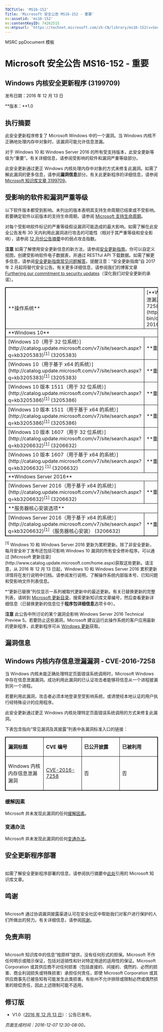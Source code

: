 ```yaml
---
TOCTitle: 'MS16-152'
Title: 'Microsoft 安全公告 MS16-152 - 重要'
ms:assetid: 'ms16-152'
ms:contentKeyID: 74262515
ms:mtpsurl: 'https://technet.microsoft.com/zh-CN/library/ms16-152(v=Security.10)'
---
```


MSRC ppDocument 模板

Microsoft 安全公告 MS16-152 - 重要
==================================

Windows 内核安全更新程序 (3199709)
----------------------------------

发布日期：2016 年 12 月 13 日

**版本：**1.0

执行摘要
--------

<span id="sectionToggle0"></span>
此安全更新程序修复了 Microsoft Windows 中的一个漏洞。当 Windows 内核不正确地处理内存中对象时，该漏洞可能允许信息泄漏。

对于 Windows 10 和 Windows Server 2016 的所有受支持版本，此安全更新等级为“重要”。有关详细信息，请参阅受影响的软件和漏洞严重等级部分。

<span id="KBArticle"></span>
此安全更新通过更正 Windows 内核处理内存中对象的方式来修复此漏洞。如需了解此漏洞的更多信息，请参阅**漏洞信息**部分。有关此更新程序的详细信息，请参阅 [Microsoft 知识库文章 3199709](https://support.microsoft.com/zh-cn/kb/3199709)。

受影响的软件和漏洞严重等级
--------------------------

<span id="sectionToggle1"></span>
以下软件版本都受到影响。未列出的版本表明其支持生命周期已结束或不受影响。若要确定软件以前版本的支持生命周期，请参阅 [Microsoft 支持生命周期](http://go.microsoft.com/fwlink/?linkid=21742)。

对每个受影响软件标记的严重等级假设漏洞可能造成的最大影响。如需了解在此安全公告发布 30 天内利用此漏洞进行攻击的可能性（相对于其严重等级和安全影响），请参阅 [12 月份公告摘要](https://technet.microsoft.com/zh-cn/library/security/ms16-dec)中的弱点攻击指数。

**注意** 如需了解使用安全更新信息的新方法，请参阅[安全更新指南](https://portal.msrc.microsoft.com/zh-cn/security-guidance)。你可以自定义视图，创建受影响软件电子数据表，并通过 RESTful API 下载数据。如需了解更多信息，请参阅[安全更新指南常见问题解答](https://portal.msrc.microsoft.com/zh-cn/security-guidance)。提醒注意：“安全更新指南”自 2017 年 2 月起将替代安全公告。有关更多详细信息，请参阅我们的博客文章 [Furthering our commitment to security updates](https://blogs.technet.microsoft.com/msrc/2016/11/08/furthering-our-commitment-to-security-updates/)（深化我们对安全更新的承诺）。

<p> </p>
<table style="border:1px solid black;">
<tr>
<td style="border:1px solid black;">
**操作系统**

</td>
<td style="border:1px solid black;">
[**Windows 内核内存地址信息泄漏漏洞 - CVE-2016-7258**](http://www.cve.mitre.org/cgi-bin/cvename.cgi?name=cve-2016-7258)

</td>
<td style="border:1px solid black;">
**更新已替换**

</td>
</tr>
<tr>
<td style="border:1px solid black;" colspan="3">
**Windows 10**

</td>
</tr>
<tr>
<td style="border:1px solid black;">
[Windows 10（用于 32 位系统）](http://catalog.update.microsoft.com/v7/site/search.aspx?q=kb3205383)<sup>[1]</sup>  
(3205383)

</td>
<td style="border:1px solid black;">
**重要**   
信息泄漏

</td>
<td style="border:1px solid black;">
[3198585](https://support.microsoft.com/zh-cn/kb/3198585)

</td>
</tr>
<tr>
<td style="border:1px solid black;">
[Windows 10（用于基于 x64 的系统）](http://catalog.update.microsoft.com/v7/site/search.aspx?q=kb3205383)<sup>[1]</sup>  
(3205383)

</td>
<td style="border:1px solid black;">
**重要**   
信息泄漏

</td>
<td style="border:1px solid black;">
[3198585](https://support.microsoft.com/zh-cn/kb/3198585)

</td>
</tr>
<tr>
<td style="border:1px solid black;">
[Windows 10 版本 1511（用于 32 位系统）](http://catalog.update.microsoft.com/v7/site/search.aspx?q=kb3205386)<sup>[1]</sup>  
(3205386)

</td>
<td style="border:1px solid black;">
**重要**   
信息泄漏

</td>
<td style="border:1px solid black;">
[3198586](https://support.microsoft.com/zh-cn/kb/3198586)

</td>
</tr>
<tr>
<td style="border:1px solid black;">
[Windows 10 版本 1511（用于基于 x64 的系统）](http://catalog.update.microsoft.com/v7/site/search.aspx?q=kb3205386)<sup>[1]</sup>  
(3205386)

</td>
<td style="border:1px solid black;">
**重要**   
信息泄漏

</td>
<td style="border:1px solid black;">
[3198586](https://support.microsoft.com/zh-cn/kb/3198586)

</td>
</tr>
<tr>
<td style="border:1px solid black;">
[Windows 10 版本 1607（用于 32 位系统）](http://catalog.update.microsoft.com/v7/site/search.aspx?q=kb3206632)<sup>[1]</sup>  
(3206632)

</td>
<td style="border:1px solid black;">
**重要**   
信息泄漏

</td>
<td style="border:1px solid black;">
[3200970](https://support.microsoft.com/zh-cn/kb/3200970)

</td>
</tr>
<tr>
<td style="border:1px solid black;">
[Windows 10 版本 1607（用于基于 x64 的系统）](http://catalog.update.microsoft.com/v7/site/search.aspx?q=kb3206632) <sup>[1]</sup>  
(3206632)

</td>
<td style="border:1px solid black;">
**重要**   
信息泄漏

</td>
<td style="border:1px solid black;">
[3200970](https://support.microsoft.com/zh-cn/kb/3200970)

</td>
</tr>
<tr>
<td style="border:1px solid black;" colspan="3">
**Windows Server 2016**

</td>
</tr>
<tr>
<td style="border:1px solid black;">
[Windows Server 2016（用于基于 x64 的系统）](http://catalog.update.microsoft.com/v7/site/search.aspx?q=kb3206632)<sup>[1]</sup>  
(3206632)

</td>
<td style="border:1px solid black;">
**重要**   
信息泄漏

</td>
<td style="border:1px solid black;">
[3200970](https://support.microsoft.com/zh-cn/kb/3200970)

</td>
</tr>
<tr>
<td style="border:1px solid black;" colspan="3">
**服务器核心安装选项**

</td>
</tr>
<tr>
<td style="border:1px solid black;">
[Windows Server 2016（用于基于 x64 的系统）](http://catalog.update.microsoft.com/v7/site/search.aspx?q=kb3206632)<sup>[1]</sup>（服务器核心安装）  
(3206632)

</td>
<td style="border:1px solid black;">
**重要**   
信息泄漏

</td>
<td style="border:1px solid black;">
[3200970](https://support.microsoft.com/zh-cn/kb/3200970)

</td>
</tr>
</table>
<p> </p>
<sup>[1]</sup> Windows 10 和 Windows Server 2016 更新为累积更新。除了非安全更新，每月安全补丁发布还包括可影响 Windows 10 漏洞的所有安全修补程序。可以通过 [Microsoft 更新目录](http://www.catalog.update.microsoft.com/home.aspx)获取这些更新。请注意，从 2016 年 12 月 13 日起，Windows 10 和 Windows Server 2016 累积更新详情将在发行说明中归档。请参阅发行说明，了解操作系统内部版本号、已知问题和受影响文件列表信息。

\*“更新已替换”列仅显示一系列被取代更新中的最近更新。有关已替换更新的完整列表，请转到 [Microsoft 更新目录](http://www.catalog.update.microsoft.com/home.aspx)，搜索更新知识库文章编号，然后查看更新详细信息（已替换更新的信息位于**程序包详细信息**选项卡中）。

**注意** 此公告中所讨论的某个漏洞会影响 Windows Server 2016 Technical Preview 5。若要防止这些漏洞，Microsoft 建议运行此操作系统的客户应用最新的更新程序，此更新程序可从 [Windows 更新](http://go.microsoft.com/fwlink/?linkid=21130)获取。 

漏洞信息
--------

<span id="sectionToggle2"></span>
Windows 内核内存信息泄漏漏洞 - CVE-2016-7258
--------------------------------------------

当 Windows 内核未能正确处理特定页面错误系统调用时，Microsoft Windows 中存在信息泄漏漏洞。成功利用此漏洞的已认证攻击者能够将信息从一个进程披漏到另一个进程。

若要利用此漏洞，攻击者必须本地登录至受影响系统，或诱使经本地认证的用户执行经特殊设计的应用程序。

此安全更新通过更正 Windows 内核处理特定页面错误系统调用的方式来修复此漏洞。

下表包含指向“常见漏洞及其披露”列表中各漏洞标准入口的链接：

<p> </p>
<table style="border:1px solid black;">
<colgroup>
<col width="25%" />
<col width="25%" />
<col width="25%" />
<col width="25%" />
</colgroup>
<tbody>
<tr class="odd">
<td style="border:1px solid black;"><p><strong>漏洞标题</strong></p></td>
<td style="border:1px solid black;"><p><strong>CVE 编号</strong></p></td>
<td style="border:1px solid black;"><p><strong>已公开披露</strong></p></td>
<td style="border:1px solid black;"><p><strong>已被利用</strong></p></td>
</tr>  
<tr class="even">
<td style="border:1px solid black;"><p>Windows 内核内存信息泄漏漏洞</p></td>
<td style="border:1px solid black;"><p><a href="http://www.cve.mitre.org/cgi-bin/cvename.cgi?name=cve-2016-7258">CVE-2016-7258</a></p></td>
<td style="border:1px solid black;"><p>否</p></td>
<td style="border:1px solid black;"><p>否</p></td>
</tr>  
</tbody>  
</table>
  
### 缓解因素
  
Microsoft 并未发现此漏洞的任何[缓解因素](https://technet.microsoft.com/zh-cn/library/security/dn848375.aspx)。
  
### 变通办法
  
Microsoft 并未发现此漏洞的任何[变通办法](https://technet.microsoft.com/zh-cn/library/security/dn848375.aspx)。
  
安全更新程序部署  
----------------
  
<span id="sectionToggle3"></span>  
如需了解安全更新程序部署的信息，请参阅执行摘要中[此处](#kbarticle)引用的 Microsoft 知识库文章。
  
鸣谢  
----
  
<span id="sectionToggle4"></span>  
Microsoft 通过协调漏洞披露渠道认可在安全社区中帮助我们对客户进行保护的人们所做出的努力。有关详细信息，请参阅[鸣谢](https://technet.microsoft.com/zh-cn/library/security/mt674627.aspx)。
  
免责声明  
--------
  
<span id="sectionToggle5"></span>  
Microsoft 知识库中的信息“按原样”提供，没有任何形式的担保。Microsoft 不作任何明示或暗示保证，包括对适销性和针对特定用途的适用性的保证。Microsoft Corporation 或其供应商不对任何损害（包括直接的、间接的、偶然的、必然的损害、商业利润损失或特殊损害）承担任何责任，即使 Microsoft Corporation 或其供应商事先已被告知有可能发生此类损害。有些州不允许排除或限制必然或偶然损害的赔偿责任，因此上述限制可能不适用。
  
修订版  
------
  
<span id="sectionToggle6"></span>  
-   V1.0（[2016 年 12 月 13 日](https://technet.microsoft.com/zh-CN/library/bulletin_publisheddate(v=Security.10))）：公告已发布。
  
*页面生成时间：2016-12-07 12:30-08:00。*
